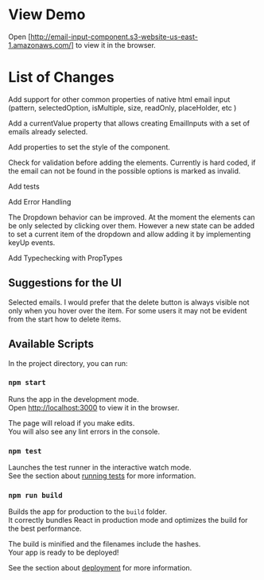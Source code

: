 # View Demo
Open [http://email-input-component.s3-website-us-east-1.amazonaws.com/] to view it in the browser.


# List of Changes
Add support for other common properties of native html email input (pattern, selectedOption, isMultiple, size, readOnly, placeHolder, etc )

Add a currentValue property that allows creating EmailInputs with a set of emails already selected.

Add properties to set the style of the component.

Check for validation before adding the elements. Currently is hard coded, if the email can not be found in the possible options is marked as invalid. 

Add tests

Add Error Handling

The Dropdown behavior can be improved. At the moment the elements can be only selected by clicking over them. However a new state can be added to set a current item of the dropdown and allow adding it by implementing keyUp events.

Add Typechecking with PropTypes


## Suggestions for the UI
Selected emails. I would prefer that the delete button is always visible not only when you hover over the item. For some users it may not be evident from the start how to delete items. 

## Available Scripts

In the project directory, you can run:

### `npm start`

Runs the app in the development mode.\
Open [http://localhost:3000](http://localhost:3000) to view it in the browser.

The page will reload if you make edits.\
You will also see any lint errors in the console.

### `npm test`

Launches the test runner in the interactive watch mode.\
See the section about [running tests](https://facebook.github.io/create-react-app/docs/running-tests) for more information.

### `npm run build`

Builds the app for production to the `build` folder.\
It correctly bundles React in production mode and optimizes the build for the best performance.

The build is minified and the filenames include the hashes.\
Your app is ready to be deployed!

See the section about [deployment](https://facebook.github.io/create-react-app/docs/deployment) for more information.
